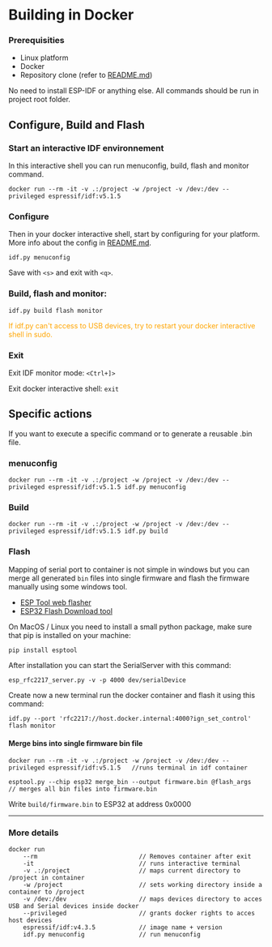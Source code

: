 
# Building in Docker

### Prerequisities
- Linux platform
- Docker
- Repository clone (refer to [README.md](/README.md))

No need to install ESP-IDF or anything else. All commands should be run in project root folder.

## Configure, Build and Flash
### Start an interactive IDF environnement
In this interactive shell you can run menuconfig, build, flash and monitor command.
```
docker run --rm -it -v .:/project -w /project -v /dev:/dev --privileged espressif/idf:v5.1.5
```

### Configure
Then in your docker interactive shell, start by configuring for your platform. More info about the config in [README.md](/README.md#config).
```
idf.py menuconfig
```
Save with `<s>` and exit with `<q>`.

### Build, flash and monitor:
```
idf.py build flash monitor
```
<span style="color: orange">If idf.py can't access to USB devices, try to restart your docker interactive shell in sudo.</span>

### Exit
Exit IDF monitor mode: `<Ctrl+]>`

Exit docker interactive shell: `exit`

## Specific actions
If you want to execute a specific command or to generate a reusable .bin file.
### menuconfig
```
docker run --rm -it -v .:/project -w /project -v /dev:/dev --privileged espressif/idf:v5.1.5 idf.py menuconfig
```

### Build
```
docker run --rm -it -v .:/project -w /project -v /dev:/dev --privileged espressif/idf:v5.1.5 idf.py build
```

### Flash
Mapping of serial port to container is not simple in windows but you can merge all generated `bin` files into single firmware and flash the firmware manually using some windows tool.
 - [ESP Tool web flasher](https://espressif.github.io/esptool-js/)
 - [ESP32 Flash Download tool](https://www.espressif.com/en/support/download/other-tools)

On MacOS / Linux  you need to install a small python package, make sure that pip is installed on your machine:

```
pip install esptool
```
After installation you can start the SerialServer with this command:
```
esp_rfc2217_server.py -v -p 4000 dev/serialDevice
```

Create now a new terminal run the docker container and flash it using this command:
```
idf.py --port 'rfc2217://host.docker.internal:4000?ign_set_control' flash monitor
```

#### Merge bins into single firmware bin file
```
docker run --rm -it -v .:/project -w /project -v /dev:/dev --privileged espressif/idf:v5.1.5   //runs terminal in idf container

esptool.py --chip esp32 merge_bin --output firmware.bin @flash_args         // merges all bin files into firmware.bin
```

Write `build/firmware.bin` to ESP32 at address 0x0000




--------------------
### More details
```
docker run
    --rm                            // Removes container after exit
    -it                             // runs interactive terminal
    -v .:/project                   // maps current directory to /project in container
    -w /project                     // sets working directory inside a container to /project
    -v /dev:/dev                    // maps devices directory to acces USB and Serial devices inside docker
    --privileged                    // grants docker rights to acces host devices
    espressif/idf:v4.3.5            // image name + version
    idf.py menuconfig               // run menuconfig
```
